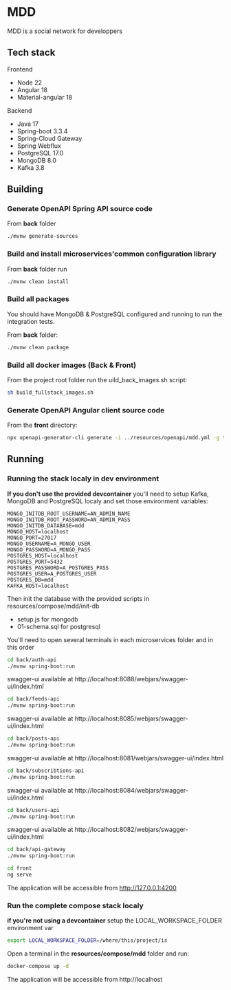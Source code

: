 # MDD

MDD is a social network for developpers

## Tech stack

Frontend
* Node 22
* Angular 18
* Material-angular 18

Backend
* Java 17
* Spring-boot 3.3.4
* Spring-Cloud Gateway
* Spring Webflux
* PostgreSQL 17.0
* MongoDB 8.0
* Kafka 3.8

## Building

### Generate OpenAPI Spring API source code

From **back** folder

```bash
./mvnw generate-sources
```

### Build and install microservices'common configuration library

From **back** folder run

```bash
./mvnw clean install
```

### Build all packages

You should have MongoDB & PostgreSQL configured and running to run the integration tests.

From **back** folder:

```bash
./mvnw clean package
```

### Build all docker images (Back & Front)

From the project root folder run the uild_back_images.sh script:

```bash
sh build_fullstack_images.sh
```

### Generate OpenAPI Angular client source code

From the **front** directory:

```bash
npx openapi-generator-cli generate -i ../resources/openapi/mdd.yml -g typescript-angular -o src/app/core/modules/openapi --additional-properties fileNaming=kebab-case,withInterfaces=true --generate-alias-as-model
```

## Running

### Running the stack localy in dev environment

**If you don't use the provided devcontainer** you'll need to setup Kafka, MongoDB and PostgreSQL localy and set those environment variables:

```
MONGO_INITDB_ROOT_USERNAME=AN_ADMIN_NAME
MONGO_INITDB_ROOT_PASSWORD=AN_ADMIN_PASS
MONGO_INITDB_DATABASE=mdd
MONGO_HOST=localhost
MONGO_PORT=27017
MONGO_USERNAME=A_MONGO_USER
MONGO_PASSWORD=A_MONGO_PASS
POSTGRES_HOST=localhost
POSTGRES_PORT=5432
POSTGRES_PASSWORD=A_POSTGRES_PASS
POSTGRES_USER=A_POSTGRES_USER
POSTGRES_DB=mdd
KAFKA_HOST=localhost
```

Then init the database with the provided scripts in resources/compose/mdd/init-db
- setup.js for mongodb
- 01-schema.sql for postgresql

You'll need to open several terminals in each microservices folder and in this order

```bash
cd back/auth-api
./mvnw spring-boot:run
```
swagger-ui available at http://localhost:8088/webjars/swagger-ui/index.html


```bash
cd back/feeds-api
./mvnw spring-boot:run
```
swagger-ui available at http://localhost:8085/webjars/swagger-ui/index.html

```bash
cd back/posts-api
./mvnw spring-boot:run
```
swagger-ui available at http://localhost:8081/webjars/swagger-ui/index.html

```bash
cd back/subscribtions-api
./mvnw spring-boot:run
```
swagger-ui available at http://localhost:8084/webjars/swagger-ui/index.html

```bash
cd back/users-api
./mvnw spring-boot:run
```
swagger-ui available at http://localhost:8082/webjars/swagger-ui/index.html

```bash
cd back/api-gateway
./mvnw spring-boot:run
```

```bash
cd front
ng serve
```
The application will be accessible from http://127.0.0.1:4200

### Run the complete compose stack localy

**if you're not using a devcontainer** setup the LOCAL_WORKSPACE_FOLDER environment var

```bash
export LOCAL_WORKSPACE_FOLDER=/where/this/project/is
```

Open a terminal in the **resources/compose/mdd** folder and run:

```bash
docker-compose up -d
```
The application will be accessible from http://localhost